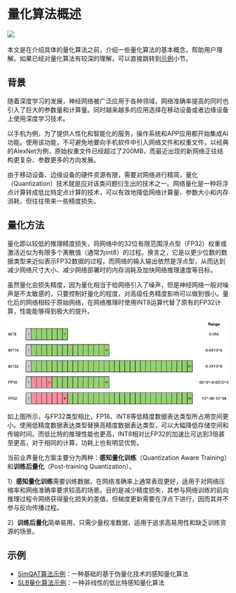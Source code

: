 # 量化算法概述

<a href="https://gitee.com/mindspore/docs/blob/master/docs/golden_stick/docs/source_zh_cn/quantization/overview.md" target="_blank"><img src="https://mindspore-website.obs.cn-north-4.myhuaweicloud.com/website-images/master/resource/_static/logo_source.png"></a>

本文是在介绍具体的量化算法之前，介绍一些量化算法的基本概念，帮助用户理解。如果已经对量化算法有较深的理解，可以直接跳转到[示例](#示例)小节。

## 背景

随着深度学习的发展，神经网络被广泛应用于各种领域，网络准确率提高的同时也引入了巨大的参数量和计算量。同时越来越多的应用选择在移动设备或者边缘设备上使用深度学习技术。

以手机为例，为了提供人性化和智能化的服务，操作系统和APP应用都开始集成AI功能。使用该功能，不可避免地要向手机软件中引入网络文件和权重文件，以经典的AlexNet为例，原始权重文件已经超过了200MB，而最近出现的新网络正往结构更复杂、参数更多的方向发展。

由于移动设备、边缘设备的硬件资源有限，需要对网络进行精简，量化（Quantization）技术就是应对该类问题衍生出的技术之一。网络量化是一种将浮点计算转成低比特定点计算的技术，可以有效地降低网络计算量、参数大小和内存消耗，但往往带来一些精度损失。

## 量化方法

量化即以较低的推理精度损失，将网络中的32位有限范围浮点型（FP32）权重或激活近似为有限多个离散值（通常为int8）的过程。换言之，它是以更少位数的数据类型来近似表示FP32数据的过程，而网络的输入输出依然是浮点型，从而达到减少网络尺寸大小、减少网络部署时的内存消耗及加快网络推理速度等目标。

虽然量化会损失精度，因为量化相当于给网络引入了噪声，但是神经网络一般对噪声是不太敏感的，只要控制好量化的程度，对高级任务精度影响可以做到很小。量化后的网络相较于原始网络，在网络推理时使用INT8运算代替了原有的FP32计算，性能能够得到极大的提升。

![](../images/quantization/bit_define.png)

如上图所示，与FP32类型相比，FP16、INT8等低精度数据表达类型所占用空间更小。使用低精度数据表达类型替换高精度数据表达类型，可以大幅降低存储空间和传输时间。而低比特的推理性能也更高，INT8相对比FP32的加速比可达到3倍甚至更高，对于相同的计算，功耗上也有明显优势。

当前业界量化方案主要分为两种：**感知量化训练**（Quantization Aware Training）和**训练后量化**（Post-training Quantization）。

1）**感知量化训练**需要训练数据，在网络准确率上通常表现更好，适用于对网络压缩率和网络准确率要求较高的场景。目的是减少精度损失，其参与网络训练的前向推理过程令网络获得量化损失的差值，但梯度更新需要在浮点下进行，因而其并不参与反向传播过程。

2）**训练后量化**简单易用，只需少量校准数据，适用于追求高易用性和缺乏训练资源的场景。

## 示例

- [SimQAT算法示例](https://www.mindspore.cn/golden_stick/docs/zh-CN/master/quantization/simqat.html)：一种基础的基于伪量化技术的感知量化算法
- [SLB量化算法示例](https://www.mindspore.cn/golden_stick/docs/zh-CN/master/quantization/slb.html)：一种非线性的低比特感知量化算法

